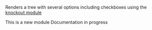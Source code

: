 Renders a tree with several options including checkboxes using the [knockout module](https://github.com/scottburch/river-knockout)

This is a new module
Documentation in progress
